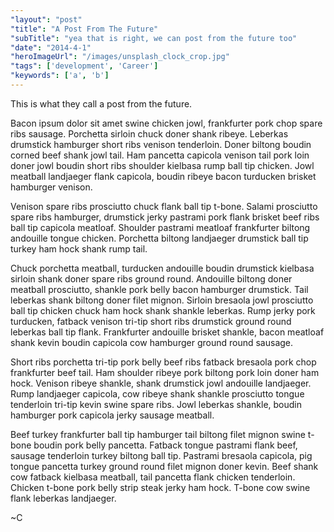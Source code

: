 ```yaml
---
"layout": "post"
"title": "A Post From The Future"
"subTitle": "yea that is right, we can post from the future too"
"date": "2014-4-1"
"heroImageUrl": "/images/unsplash_clock_crop.jpg"
"tags": ['development', 'Career']
"keywords": ['a', 'b']
---
```


This is what they call a post from the future.

Bacon ipsum dolor sit amet swine chicken jowl, frankfurter pork chop spare ribs sausage. Porchetta sirloin chuck doner shank ribeye. Leberkas drumstick hamburger short ribs venison tenderloin. Doner biltong boudin corned beef shank jowl tail. Ham pancetta capicola venison tail pork loin doner jowl boudin short ribs shoulder kielbasa rump ball tip chicken. Jowl meatball landjaeger flank capicola, boudin ribeye bacon turducken brisket hamburger venison.

Venison spare ribs prosciutto chuck flank ball tip t-bone. Salami prosciutto spare ribs hamburger, drumstick jerky pastrami pork flank brisket beef ribs ball tip capicola meatloaf. Shoulder pastrami meatloaf frankfurter biltong andouille tongue chicken. Porchetta biltong landjaeger drumstick ball tip turkey ham hock shank rump tail.

Chuck porchetta meatball, turducken andouille boudin drumstick kielbasa sirloin shank doner spare ribs ground round. Andouille biltong doner meatball prosciutto, shankle pork belly bacon hamburger drumstick. Tail leberkas shank biltong doner filet mignon. Sirloin bresaola jowl prosciutto ball tip chicken chuck ham hock shank shankle leberkas. Rump jerky pork turducken, fatback venison tri-tip short ribs drumstick ground round leberkas ball tip flank. Frankfurter andouille brisket shankle, bacon meatloaf shank kevin boudin capicola cow hamburger ground round sausage.

Short ribs porchetta tri-tip pork belly beef ribs fatback bresaola pork chop frankfurter beef tail. Ham shoulder ribeye pork biltong pork loin doner ham hock. Venison ribeye shankle, shank drumstick jowl andouille landjaeger. Rump landjaeger capicola, cow ribeye shank shankle prosciutto tongue tenderloin tri-tip kevin swine spare ribs. Jowl leberkas shankle, boudin hamburger pork capicola jerky sausage meatball.

Beef turkey frankfurter ball tip hamburger tail biltong filet mignon swine t-bone boudin pork belly pancetta. Fatback tongue pastrami flank beef, sausage tenderloin turkey biltong ball tip. Pastrami bresaola capicola, pig tongue pancetta turkey ground round filet mignon doner kevin. Beef shank cow fatback kielbasa meatball, tail pancetta flank chicken tenderloin. Chicken t-bone pork belly strip steak jerky ham hock. T-bone cow swine flank leberkas landjaeger.


~C
